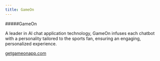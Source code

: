 ```yaml
---
title: GameOn
---
```


#####GameOn

A leader in AI chat application technology, GameOn infuses each chatbot with a personality tailored to the sports fan, ensuring an engaging, personalized experience.

<a href="http://www.getgameonapp.com" target="_blank">getgameonapp.com</a>